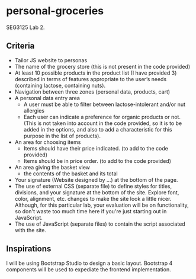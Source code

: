 # personal-groceries
SEG3125 Lab 2.

## Criteria

- Tailor JS website to personas
- The name of the grocery store (this is not present in the code provided)
- At least 10 possible products in the product list (I have provided 3) described in terms of features appropriate to the user’s needs (containing lactose, containing nuts).
- Navigation between three zones (personal data, products, cart)
- A personal data entry area
    - A user must be able to filter between lactose-intolerant and/or nut allergies
    - Each user can indicate a preference for organic products or not. (This is not taken into account in the code provided, so it is to be added in the options, and also to add a characteristic for this purpose in the list of products).
- An area for choosing items
    - Items should have their price indicated. (to add to the code provided)
    - Items should be in price order. (to add to the code provided)
- An area giving the basket view
    - the contents of the basket and its total
- Your signature (Website designed by ...) at the bottom of the page.
- The use of external CSS (separate file) to define styles for titles, divisions, and your signature at the bottom of the site. Explore font, color, alignment, etc. changes to make the site look a little nicer. Although, for this particular lab, your evaluation will be on functionality, so don't waste too much time here if you're just starting out in JavaScript.
- The use of JavaScript (separate files) to contain the script associated with the site.


## Inspirations

I will be using Bootstrap Studio to design a basic layout. Bootstrap 4 components will be used to expediate the frontend implementation.